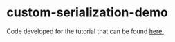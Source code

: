 # custom-serialization-demo
Code developed for the tutorial that can be found [here.](https://medium.com/@arthureffting/custom-serialization-using-spring-your-own-annotations-and-java-reflection-b78b96ee461c)
 
